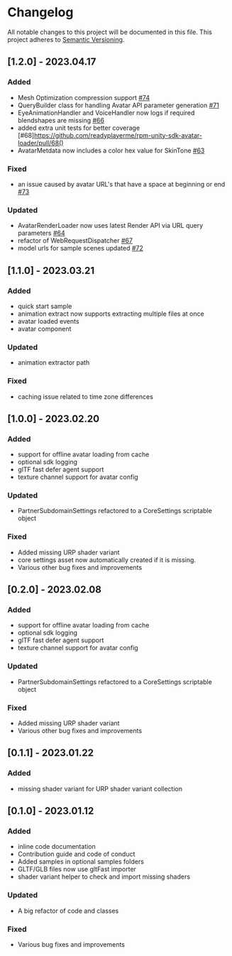 # Changelog

All notable changes to this project will be documented in this file.
This project adheres to [Semantic Versioning](http://semver.org/).

## [1.2.0] - 2023.04.17

### Added
- Mesh Optimization compression support [#74](https://github.com/readyplayerme/rpm-unity-sdk-avatar-loader/pull/74)
- QueryBuilder class for handling Avatar API parameter generation [#71](https://github.com/readyplayerme/rpm-unity-sdk-avatar-loader/pull/71)
- EyeAnimationHandler and VoiceHandler now logs if required blendshapes are missing [#66](https://github.com/readyplayerme/rpm-unity-sdk-avatar-loader/pull/66)
- added extra unit tests for better coverage [#68]https://github.com/readyplayerme/rpm-unity-sdk-avatar-loader/pull/68()
- AvatarMetdata now includes a color hex value for SkinTone [#63](https://github.com/readyplayerme/rpm-unity-sdk-avatar-loader/pull/63)

### Fixed
- an issue caused by avatar URL's that have a space at beginning or end [#73](https://github.com/readyplayerme/rpm-unity-sdk-avatar-loader/pull/73)

### Updated
- AvatarRenderLoader now uses latest Render API via URL query parameters [#64](https://github.com/readyplayerme/rpm-unity-sdk-avatar-loader/pull/64)
- refactor of WebRequestDispatcher [#67](https://github.com/readyplayerme/rpm-unity-sdk-avatar-loader/pull/67)
- model urls for sample scenes updated [#72](https://github.com/readyplayerme/rpm-unity-sdk-avatar-loader/pull/72)

## [1.1.0] - 2023.03.21

### Added
- quick start sample
- animation extract now supports extracting multiple files at once
- avatar loaded events
- avatar component

### Updated
- animation extractor path

### Fixed
- caching issue related to time zone differences

## [1.0.0] - 2023.02.20

### Added
- support for offline avatar loading from cache
- optional sdk logging
- glTF fast defer agent support
- texture channel support for avatar config

### Updated
- PartnerSubdomainSettings refactored to a CoreSettings scriptable object

### Fixed
- Added missing URP shader variant
- core settings asset now automatically created if it is missing.
- Various other bug fixes and improvements

## [0.2.0] - 2023.02.08

### Added
- support for offline avatar loading from cache
- optional sdk logging
- glTF fast defer agent support
- texture channel support for avatar config

### Updated
- PartnerSubdomainSettings refactored to a CoreSettings scriptable object

### Fixed
- Added missing URP shader variant
- Various other bug fixes and improvements

## [0.1.1] - 2023.01.22

### Added
- missing shader variant for URP shader variant collection

## [0.1.0] - 2023.01.12

### Added
- inline code documentation
- Contribution guide and code of conduct
- Added samples in optional samples folders
- GLTF/GLB files now use gltFast importer
- shader variant helper to check and import missing shaders

### Updated
- A big refactor of code and classes

### Fixed
- Various bug fixes and improvements